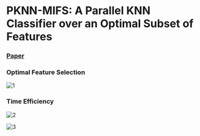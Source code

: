 # PKNN-MIFS: A Parallel KNN Classifier over an Optimal Subset of Features

### [Paper](https://www.sciencedirect.com/science/article/pii/S266730532200014X)

### Optimal Feature Selection
![1](https://user-images.githubusercontent.com/36559699/186347001-7e10433b-f24f-40b9-bbe6-18ade5356906.png)


### Time Efficiency
![2](https://user-images.githubusercontent.com/36559699/186347024-283e3e36-5d35-4184-9895-e7050cc891f3.png)



![3](https://user-images.githubusercontent.com/36559699/186347089-a24f2ee4-4642-4416-bec2-9704881df9d7.png)

